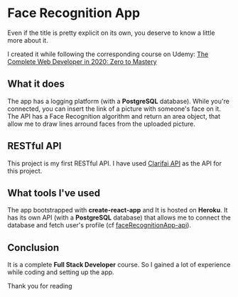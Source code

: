 # Face Recognition App

Even if the title is pretty explicit on its own, you deserve to know a little more about it.

I created it while following the corresponding course on Udemy: [The Complete Web Developer in 2020: Zero to Mastery](https://www.udemy.com/course/the-complete-web-developer-zero-to-mastery/)


## What it does

The app has a logging platform (with a __PostgreSQL__ database). While you're connected, you can insert the link of a picture with someone's face on it. The API has a Face Recognition algorithm and return an area object, that allow me to draw lines arround faces from the uploaded picture.

## RESTful API

This project is my first RESTful API. I have used [Clarifai API](https://www.clarifai.com/) as the API for this project.

## What tools I've used

The app bootstrapped with __create-react-app__ and It is hosted on __Heroku__. It has its own API (with a __PostgreSQL__ database) that allows me to connect the database and fetch user's profile (cf [faceRecognitionApp-api](https://github.com/BenjaminJaume/facerecognitionapp-api)).

## Conclusion

It is a complete __Full Stack Developer__ course. So I gained a lot of experience while coding and setting up the app.

Thank you for reading